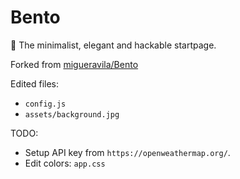 # Bento

🍱 The minimalist, elegant and hackable startpage.

Forked from [migueravila/Bento](https://github.com/migueravila/Bento)

Edited files:
- `config.js`
- `assets/background.jpg`


TODO: 
- Setup API key from `https://openweathermap.org/`.
- Edit colors: `app.css`
